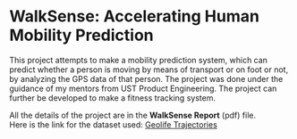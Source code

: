 # WalkSense: Accelerating Human Mobility Prediction

This project attempts to make a mobility prediction system, which
can predict whether a person is moving by means of transport or on
foot or not, by analyzing the GPS data of that person. The project was
done under the guidance of my mentors from UST Product
Engineering. The project can further be developed to make a fitness
tracking system. <br>

All the details of the project are in the **WalkSense Report** (pdf) file. <br>
Here is the link for the dataset used: [Geolife Trajectories](https://www.microsoft.com/en-us/research/project/geolife-building-social-networks-using-human-location-history/)
